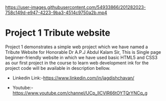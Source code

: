 


https://user-images.githubusercontent.com/54933866/201282023-758c149d-e947-4223-9ba3-4514c9750a2b.mp4


# Project 1  Tribute website
    
Project 1 demonstrates a simple web project which we have named a Tribute Website for Honorable Dr A.P.J Abdul Kalam Sir, This is Single page beginner-friendly website in which we have used basic HTML5 and CSS3 as our first project in the course to learn web development ink for the project code will be available in description bellow.

* Linkedin Link:-https://www.linkedin.com/in/jagdishchavan/

* Youtube:- https://www.youtube.com/channel/UCp_IlCVlR66tOYTQrYNCq_g
